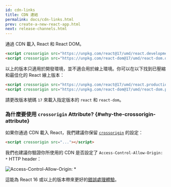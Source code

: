 ```yaml
---
id: cdn-links
title: CDN 連結
permalink: docs/cdn-links.html
prev: create-a-new-react-app.html
next: release-channels.html
---
```


通過 CDN 載入 React 和 React DOM。

```html
<script crossorigin src="https://unpkg.com/react@17/umd/react.development.js"></script>
<script crossorigin src="https://unpkg.com/react-dom@17/umd/react-dom.development.js"></script>
```

以上的版本只適用於開發環境，並不適合用於線上環境。你可以在以下找到已壓縮和最佳化的 React 線上版本：

```html
<script crossorigin src="https://unpkg.com/react@17/umd/react.production.min.js"></script>
<script crossorigin src="https://unpkg.com/react-dom@17/umd/react-dom.production.min.js"></script>
```

請更改版本號碼 `17` 來載入指定版本的 `react` 和 `react-dom`。

### 為什麼要使用 `crossorigin` Attribute? {#why-the-crossorigin-attribute}

如果你通過 CDN 載入 React，我們建議你保留 [`crossorigin`](https://developer.mozilla.org/en-US/docs/Web/HTML/CORS_settings_attributes) 的設定：

```html
<script crossorigin src="..."></script>
```

我們也建議你驗證你所使用的 CDN 是否設定了 `Access-Control-Allow-Origin: *` HTTP header：

![Access-Control-Allow-Origin: *](../images/docs/cdn-cors-header.png)

這能為 React 16 或以上的版本帶來更好的[錯誤處理體驗](/blog/2017/07/26/error-handling-in-react-16.html)。
